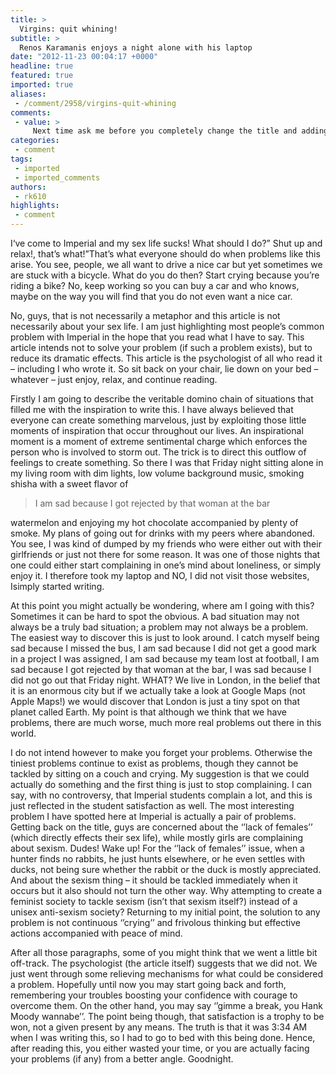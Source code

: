 ```yaml
---
title: >
  Virgins: quit whining!
subtitle: >
  Renos Karamanis enjoys a night alone with his laptop
date: "2012-11-23 00:04:17 +0000"
headline: true
featured: true
imported: true
aliases:
 - /comment/2958/virgins-quit-whining
comments:
 - value: >
     Next time ask me before you completely change the title and adding side notes of your preference that are offensive towards me!!!! ,Oti je na ginei eimaste dipla s! Ipomoni!,Go for it Renos!,I have absolutely no idea what this is about. ,For the ‘’lack of females’’ issue, when a hunter finds no rabbits, he just hunts elsewhere, or he even settles with ducks, not being sure whether the rabbit or the duck is mostly appreciated. <br> <br>So basically, you're suggesting that we all change our sexual preferences according to Imperial's gender ratio? <br> <br>Renos, you're never going to get laid if you write things like that. <br> <br>This article is one of the strangest things I've ever read.,lost your virginity before coming to Imperial,Can I recommend you speak to the Feminist Society, before presuming you know what their society is about. As far as I am aware, the goal of the society is to work towards gender equality at Imperial (not female supremacy or anything like that) and men are as welcome to join and take part
categories:
 - comment
tags:
 - imported
 - imported_comments
authors:
 - rk610
highlights:
 - comment
---
```


I‘ve come to Imperial and my sex life sucks! What should I do?” Shut up and relax!, that’s what!”That’s what everyone should do when problems like this arise. You see, people, we all want to drive a nice car but yet sometimes we are stuck with a bicycle. What do you do then? Start crying because you’re riding a bike? No, keep working so you can buy a car and who knows, maybe on the way you will find that you do not even want a nice car.

No, guys, that is not necessarily a metaphor and this article is not necessarily about your sex life. I am just highlighting most people’s common problem with Imperial in the hope that you read what I have to say. This article intends not to solve your problem (if such a problem exists), but to reduce its dramatic effects. This article is the psychologist of all who read it – including I who wrote it. So sit back on your chair, lie down on your bed – whatever – just enjoy, relax, and continue reading.

Firstly I am going to describe the veritable domino chain of situations that filled me with the inspiration to write this. I have always believed that everyone can create something marvelous, just by exploiting those little moments of inspiration that occur throughout our lives. An inspirational moment is a moment of extreme sentimental charge which enforces the person who is involved to storm out. The trick is to direct this outflow of feelings to create something. So there I was that Friday night sitting alone in my living room with dim lights, low volume background music, smoking shisha with a sweet flavor of

> I am sad because I got rejected by that woman at the bar

watermelon and enjoying my hot chocolate accompanied by plenty of smoke. My plans of going out for drinks with my peers where abandoned. You see, I was kind of dumped by my friends who were either out with their girlfriends or just not there for some reason. It was one of those nights that one could either start complaining in one’s mind about loneliness, or simply enjoy it. I therefore took my laptop and NO, I did not visit those websites, Isimply started writing.

At this point you might actually be wondering, where am I going with this? Sometimes it can be hard to spot the obvious. A bad situation may not always be a truly bad situation; a problem may not always be a problem. The easiest way to discover this is just to look around. I catch myself being sad because I missed the bus, I am sad because I did not get a good mark in a project I was assigned, I am sad because my team lost at football, I am sad because I got rejected by that woman at the bar, I was sad because I did not go out that Friday night. WHAT? We live in London, in the belief that it is an enormous city but if we actually take a look at Google Maps (not Apple Maps!) we would discover that London is just a tiny spot on that planet called Earth. My point is that although we think that we have problems, there are much worse, much more real problems out there in this world.

I do not intend however to make you forget your problems. Otherwise the tiniest problems continue to exist as problems, though they cannot be tackled by sitting on a couch and crying. My suggestion is that we could actually do something and the first thing is just to stop complaining. I can say, with no controversy, that Imperial students complain a lot, and this is just reflected in the student satisfaction as well. The most interesting problem I have spotted here at Imperial is actually a pair of problems. Getting back on the title, guys are concerned about the ‘’lack of females’’ (which directly effects their sex life), while mostly girls are complaining about sexism. Dudes! Wake up! For the ‘’lack of females’’ issue, when a hunter finds no rabbits, he just hunts elsewhere, or he even settles with ducks, not being sure whether the rabbit or the duck is mostly appreciated. And about the sexism thing – it should be tackled immediately when it occurs but it also should not turn the other way. Why attempting to create a feminist society to tackle sexism (isn’t that sexism itself?) instead of a unisex anti-sexism society? Returning to my initial point, the solution to any problem is not continuous ‘’crying’’ and frivolous thinking but effective actions accompanied with peace of mind.

After all those paragraphs, some of you might think that we went a little bit off-track. The psychologist (the article itself) suggests that we did not. We just went through some relieving mechanisms for what could be considered a problem. Hopefully until now you may start going back and forth, remembering your troubles boosting your confidence with courage to overcome them. On the other hand, you may say ‘’gimme a break, you Hank Moody wannabe’’. The point being though, that satisfaction is a trophy to be won, not a given present by any means. The truth is that it was 3:34 AM when I was writing this, so I had to go to bed with this being done. Hence, after reading this, you either wasted your time, or you are actually facing your problems (if any) from a better angle. Goodnight.
